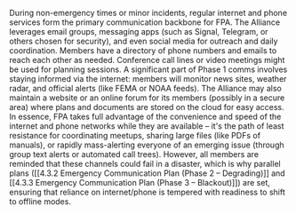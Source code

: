 During non-emergency times or minor incidents, regular internet and phone services form the primary communication backbone for FPA. The Alliance leverages email groups, messaging apps (such as Signal, Telegram, or others chosen for security), and even social media for outreach and daily coordination. Members have a directory of phone numbers and emails to reach each other as needed. Conference call lines or video meetings might be used for planning sessions. A significant part of Phase 1 comms involves staying informed via the internet: members will monitor news sites, weather radar, and official alerts (like FEMA or NOAA feeds). The Alliance may also maintain a website or an online forum for its members (possibly in a secure area) where plans and documents are stored on the cloud for easy access. In essence, FPA takes full advantage of the convenience and speed of the internet and phone networks while they are available – it's the path of least resistance for coordinating meetups, sharing large files (like PDFs of manuals), or rapidly mass-alerting everyone of an emerging issue (through group text alerts or automated call trees). However, all members are reminded that these channels could fail in a disaster, which is why parallel plans ([[4.3.2 Emergency Communication Plan (Phase 2 – Degrading)]] and [[4.3.3 Emergency Communication Plan (Phase 3 – Blackout)]]) are set, ensuring that reliance on internet/phone is tempered with readiness to shift to offline modes.